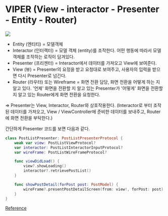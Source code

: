 # VIPER (View - interactor - Presenter - Entity - Router)

<img src = "https://img1.daumcdn.net/thumb/R1280x0/?scode=mtistory2&fname=https%3A%2F%2Ft1.daumcdn.net%2Fcfile%2Ftistory%2F9988024D5C9F1BB336">

- Entity (엔티티) = 모델객체
- Interactor (인터랙터) = 모델 객체 (entity)를 조작한다. 어떤 행동에 따라서 모델 객체를 조작하는 로직이 담겨있다.
- Presenter (프리젠터) = Interactor에서 데이터를 가져오고 View에 보여준다.
- View (뷰) = Presenter의 요정을 받고 요청대로 보여주고, 사용자의 입력을 받으면 다시 Presenter로 넘긴다.
- Router (라우터) 또는 Wireframe = 화면 전환 담당, 화면 전환을 어떻게 하는 지 알고 있다. '언제' 화면을 전환할 지 알고 있는 Presenter가 '어떻게' 화면을 전환할 지 알고 있는 Router에게 화면 전환을 요청한다.

⇒ Presenter는 View, Interactor, Router와 상호작용한다. (Interactor로 부터 조작된 데이터를 가져오고, View / ViewController에 준비한 데이터를 보내주고, Router에 화면 전환을 부탁한다.)

간단하게 Presenter 코드를 보면 다음과 같다.

```swift
class PostListPresenter: PostListPresenterProtocol {
	weak var view: PostListViewProtocol?
	var interactor: PostListInteractorInputProtocol?
	var wireFrame: PostListWireFrameProtocol?

	func viewDidLoad() {
		view?.showLoading()
		interactor?.retrievePostList()
	}

	func showPostDetail(forPost post: PostModel) {
		wireFrame?.presentPostDetailScreen(from: view!, forPost: post)
	}
}
```

[Reference](https://eunjin3786.tistory.com/31)
